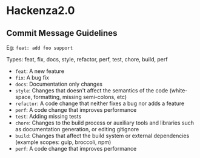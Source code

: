 # Hackenza2.0

## Commit Message Guidelines
Eg: `feat: add foo support`

Types: feat, fix, docs, style, refactor, perf, test, chore, build, perf

+ `feat`: A new feature
+ `fix`: A bug fix
+ `docs`: Documentation only changes
+ `style`: Changes that doesn't affect the semantics of the code (white-space, formatting, missing semi-colons, etc)
+ `refactor`: A code change that neither fixes a bug nor adds a feature
+ `perf`: A code change that improves performance
+ `test`: Adding missing tests
+ `chore`: Changes to the build process or auxiliary tools and libraries such as documentation generation, or editing gitignore
+ `build`: Changes that affect the build system or external dependencies (example scopes: gulp, broccoli, npm)
+ `perf`: A code change that improves performance